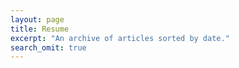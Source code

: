 ```yaml
---
layout: page
title: Resume
excerpt: "An archive of articles sorted by date."
search_omit: true
---
```


